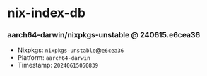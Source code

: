 # nix-index-db
### aarch64-darwin/nixpkgs-unstable @ 240615.e6cea36
- Nixpkgs: `nixpkgs-unstable`@[`e6cea36`](https://github.com/NixOS/nixpkgs/commit/e6cea36f83499eb4e9cd184c8a8e823296b50ad5)
- Platform: `aarch64-darwin`
- Timestamp: `20240615050839`
